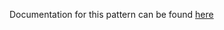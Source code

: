 Documentation for this pattern can be found [here](https://github.com/awslabs/aws-solutions-constructs/blob/main/source/patterns/%40aws-solutions-constructs/aws-kinesisstreams-gluejob/README.adoc)
